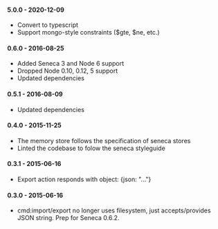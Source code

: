 #### 5.0.0 - 2020-12-09

* Convert to typescript
* Support mongo-style constraints ($gte, $ne, etc.)


#### 0.6.0 - 2016-08-25

* Added Seneca 3 and Node 6 support
* Dropped Node 0.10, 0.12, 5 support
* Updated dependencies


#### 0.5.1 - 2016-08-09

* Updated dependencies


#### 0.4.0 - 2015-11-25

* The memory store follows the specification of seneca stores
* Linted the codebase to folow the seneca styleguide


#### 0.3.1 - 2015-06-16

*  Export action responds with object: {json: "..."}


#### 0.3.0 - 2015-06-16

* cmd:import/export no longer uses filesystem, just accepts/provides JSON string. Prep for Seneca 0.6.2.
